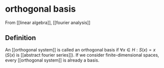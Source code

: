 # orthogonal basis
From [[linear algebra]], [[fourier analysis]]

## Definition
An [[orthogonal system]] is called an orthogonal basis if $\forall x \in H: S(x) = x$ ($S(x)$ is [[abstract fourier series]]). If we consider finite-dimensional spaces, every [[orthogonal system]] is already a basis.
